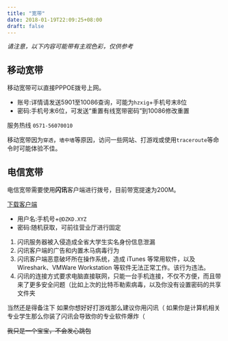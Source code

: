 ```yaml
---
title: "宽带"
date: 2018-01-19T22:09:25+08:00
draft: false
---
```


*请注意，以下内容可能带有主观色彩，仅供参考*

## 移动宽带

移动宽带可以直接PPPOE拨号上网。

- 账号:详情请发送5901至10086查询，可能为`hzxig`+手机号末8位
- 密码:手机号末6位，可发送“重置有线宽带密码”到10086修改重置

服务热线 `0571-56070010`

移动宽带因为`穿透`，`墙中墙`等原因，访问一些网站、打游戏或使用`traceroute`等命令时可能体验不佳。

## 电信宽带

电信宽带需要使用**闪讯**客户端进行拨号，目前带宽提速为200M。

[下载客户端](www.114school.cn/xytypt/typt/download/download.html)

- 用户名:手机号+`@DZKD.XYZ`
- 密码:随机获取，可前往营业厅进行固定

1. 闪讯服务器被入侵造成全省大学生实名身份信息泄漏
2. 闪讯客户端的广告和内置木马病毒行为
3. 闪讯客户端恶意破坏所在操作系统，造成 iTunes 等常用软件，以及 Wireshark、VMWare Workstation 等软件无法正常工作。该行为违法。
4. 闪讯的连接方式要求电脑直接联网，只能一台手机连接，不仅不方便，而且带来了更多安全问题（比如上次的比特币勒索病毒，以及你没有设置密码的共享文件夹

当然还是得备注下
如果你想好好打游戏那么建议你用闪讯（
如果你是计算机相关专业学生那么你装了闪讯会导致你的专业软件爆炸（

~~我只是一个宝宝，不会发心跳包~~

